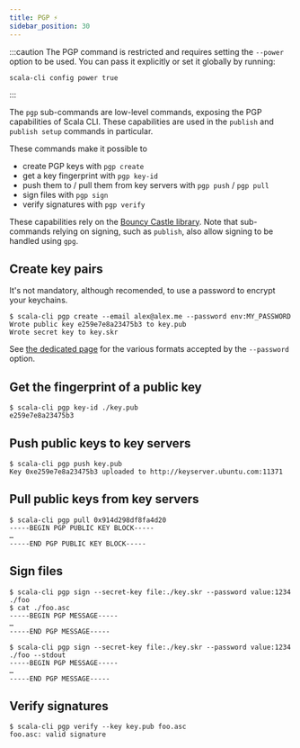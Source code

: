 ```yaml
---
title: PGP ⚡️
sidebar_position: 30
---
```


:::caution
The PGP command is restricted and requires setting the `--power` option to be used.
You can pass it explicitly or set it globally by running:

    scala-cli config power true
:::

The `pgp` sub-commands are low-level commands, exposing the PGP capabilities of
Scala CLI. These capabilities are used in the `publish` and `publish setup` commands
in particular.

These commands make it possible to
- create PGP keys with `pgp create`
- get a key fingerprint with `pgp key-id`
- push them to / pull them from key servers with `pgp push` / `pgp pull`
- sign files with `pgp sign`
- verify signatures with `pgp verify`

These capabilities rely on the [Bouncy Castle library](https://www.bouncycastle.org).
Note that sub-commands relying on signing, such as `publish`, also allow signing
to be handled using `gpg`.

## Create key pairs

It's not mandatory, although recomended, to use a password to encrypt your keychains.

```text
$ scala-cli pgp create --email alex@alex.me --password env:MY_PASSWORD
Wrote public key e259e7e8a23475b3 to key.pub
Wrote secret key to key.skr
```

See [the dedicated page](docs/reference/password-options.md) for the various formats
accepted by the `--password` option.

## Get the fingerprint of a public key

```text
$ scala-cli pgp key-id ./key.pub
e259e7e8a23475b3
```

## Push public keys to key servers

```text
$ scala-cli pgp push key.pub
Key 0xe259e7e8a23475b3 uploaded to http://keyserver.ubuntu.com:11371
```

## Pull public keys from key servers

```text
$ scala-cli pgp pull 0x914d298df8fa4d20
-----BEGIN PGP PUBLIC KEY BLOCK-----
…
-----END PGP PUBLIC KEY BLOCK-----
```

## Sign files

```text
$ scala-cli pgp sign --secret-key file:./key.skr --password value:1234 ./foo
$ cat ./foo.asc
-----BEGIN PGP MESSAGE-----
…
-----END PGP MESSAGE-----

$ scala-cli pgp sign --secret-key file:./key.skr --password value:1234 ./foo --stdout
-----BEGIN PGP MESSAGE-----
…
-----END PGP MESSAGE-----
```

## Verify signatures

```text
$ scala-cli pgp verify --key key.pub foo.asc
foo.asc: valid signature
```
